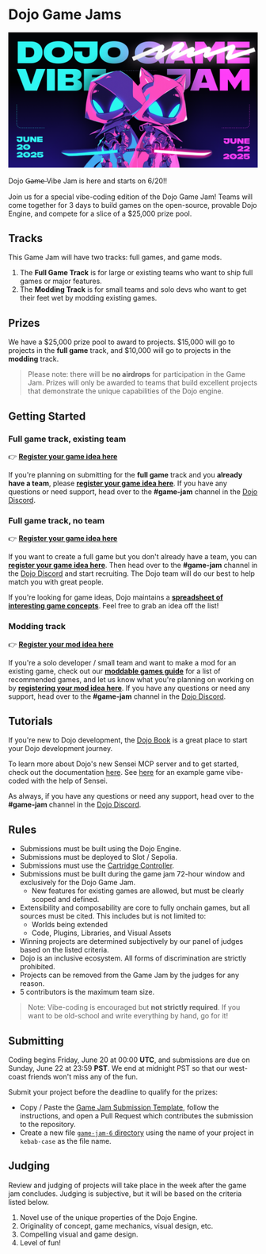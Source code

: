 # Dojo Game Jams

![Vibe Jam Header](.github/assets/VibeHeader.png)

​Dojo G̶a̶m̶e̶ Vibe Jam is here and starts on 6/20!!

​Join us for a special vibe-coding edition of the Dojo Game Jam! Teams will come together for 3 days to build games on the open-source, provable Dojo Engine, and compete for a slice of a $25,000 prize pool.

## Tracks

This Game Jam will have two tracks: full games, and game mods.

1. The **Full Game Track** is for large or existing teams who want to ship full games or major features.
2. The **Modding Track** is for small teams and solo devs who want to get their feet wet by modding existing games.

## Prizes

We have a $25,000 prize pool to award to projects. $15,000 will go to projects in the **full game** track, and $10,000 will go to projects in the **modding** track.

> Please note: there will be **no airdrops** for participation in the Game Jam.
> Prizes will only be awarded to teams that build excellent projects that demonstrate the unique capabilities of the Dojo engine.

## Getting Started

### Full game track, existing team

👉 [**Register your game idea here**](https://github.com/dojoengine/game-jams/issues/new?assignees=&labels=&projects=&template=register_project.yaml&title=%5BProject+Registration%5D:+Your+Project+Name)

If you're planning on submitting for the **full game** track and you **already have a team**, please [**register your game idea here**](https://github.com/dojoengine/game-jams/issues/new?assignees=&labels=&projects=&template=register_project.yaml&title=%5BProject+Registration%5D:+Your+Project+Name).
If you have any questions or need support, head over to the **#game-jam** channel in the [Dojo Discord](https://discord.gg/tHezCAA4).

### Full game track, no team

👉 [**Register your game idea here**](https://github.com/dojoengine/game-jams/issues/new?assignees=&labels=&projects=&template=register_project.yaml&title=%5BProject+Registration%5D:+Your+Project+Name)

If you want to create a full game but you don't already have a team, you can [**register your game idea here**](https://github.com/dojoengine/game-jams/issues/new?assignees=&labels=&projects=&template=register_project.yaml&title=%5BProject+Registration%5D:+Your+Project+Name).
Then head over to the **#game-jam** channel in the [Dojo Discord](https://discord.gg/tHezCAA4) and start recruiting.
The Dojo team will do our best to help match you with great people.

If you're looking for game ideas, Dojo maintains a [**spreadsheet of interesting game concepts**](https://docs.google.com/spreadsheets/d/1dMq7T-29HsmEIPphJ57OQW8yXOLRslJQmhkvw6eAaqE).
Feel free to grab an idea off the list!

### Modding track

👉 [**Register your mod idea here**](https://github.com/dojoengine/game-jams/issues/new?assignees=&labels=&projects=&template=register_project.yaml&title=%5BProject+Registration%5D:+Your+Project+Name)

If you're a solo developer / small team and want to make a mod for an existing game, check out our [**moddable games guide**](./MODDABLE.md) for a list of recommended games,
and let us know what you're planning on working on by [**registering your mod idea here**](https://github.com/dojoengine/game-jams/issues/new?assignees=&labels=&projects=&template=register_project.yaml&title=%5BProject+Registration%5D:+Your+Project+Name).
If you have any questions or need any support, head over to the **#game-jam** channel in the [Dojo Discord](https://discord.gg/tHezCAA4).

## Tutorials

If you're new to Dojo development, the [Dojo Book](https://book.dojoengine.org/) is a great place to start your Dojo development journey.

To learn more about Dojo's new Sensei MCP server and to get started, check out the documentation [here](https://github.com/dojoengine/sensei-mcp/blob/main/README.md).
See [here](https://github.com/dojoengine/vibe-sample) for an example game vibe-coded with the help of Sensei.

As always, if you have any questions or need any support, head over to the **#game-jam** channel in the [Dojo Discord](https://discord.gg/tHezCAA4).

## Rules

-   Submissions must be built using the Dojo Engine.
-   ​Submissions must be deployed to Slot / Sepolia.
-   ​Submissions must use the [Cartridge Controller](https://docs.cartridge.gg/controller/getting-started).
-   Submissions must be built during the game jam 72-hour window and exclusively for the Dojo Game Jam.
    -   New features for existing games are allowed, but must be clearly scoped and defined.
-   Extensibility and composability are core to fully onchain games, but all sources must be cited. This includes but is not limited to:
    -   Worlds being extended
    -   Code, Plugins, Libraries, and Visual Assets
-   Winning projects are determined subjectively by our panel of judges based on the listed criteria.
-   Dojo is an inclusive ecosystem. All forms of discrimination are strictly prohibited.
-   Projects can be removed from the Game Jam by the judges for any reason.
-   5 contributors is the maximum team size.

> Note: Vibe-coding is encouraged but **not strictly required**.
> If you want to be old-school and write everything by hand, go for it!

## Submitting

Coding begins Friday, June 20 at 00:00 **UTC**, and submissions are due on Sunday, June 22 at 23:59 **PST**.
We end at midnight PST so that our west-coast friends won't miss any of the fun.

Submit your project before the deadline to qualify for the prizes:

-   Copy / Paste the [Game Jam Submission Template](./templates/SUBMISSION_TEMPLATE.md), follow the instructions, and open a Pull Request which contributes the submission to the repository.
-   Create a new file [`game-jam-6` directory](./game-jam-6) using the name of your project in `kebab-case` as the file name.

## Judging

Review and judging of projects will take place in the week after the game jam concludes. Judging is subjective, but it will be based on the criteria listed below.

1.  Novel use of the unique properties of the Dojo Engine.
2.  Originality of concept, game mechanics, visual design, etc.
3.  Compelling visual and game design.
4.  Level of fun!
